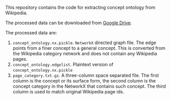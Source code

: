 This repository contains the code for extracting concept ontology from Wikipedia.

The processed data can be downloaded from [Google Drive](https://drive.google.com/open?id=1L0gtSvnOCy7hO5O_Jy2cMKzPYVjZ0JUn).

The processed data are:

1. `concept_ontology.nx.pickle`. `NetworkX` directed graph file. The edge points from a finer concept to a general concept. This is converted from the Wikipedia category network and does not contain any Wikipedia pages.
2. `concept_ontology.edgelist`. Plaintext version of `concept_ontology.nx.pickle`
3. `page_category.txt.gz`. A three-column space separated file. The first column is the concept or its surface form, the second column is the concept category in the NetworkX that contains such concept. The third column is used to match original Wikipedia page ids. 